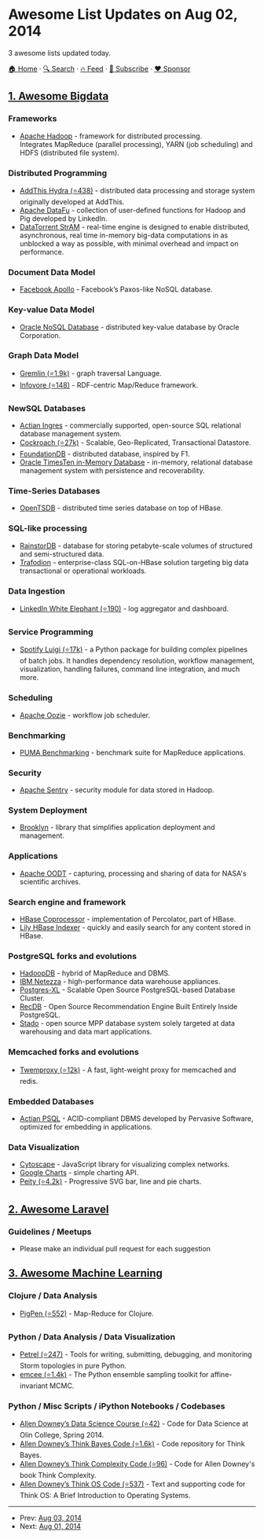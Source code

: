 # Awesome List Updates on Aug 02, 2014

3 awesome lists updated today.

[🏠 Home](/README.md) · [🔍 Search](https://www.trackawesomelist.com/search/) · [🔥 Feed](https://www.trackawesomelist.com/rss.xml) · [📮 Subscribe](https://trackawesomelist.us17.list-manage.com/subscribe?u=d2f0117aa829c83a63ec63c2f&id=36a103854c) · [❤️  Sponsor](https://github.com/sponsors/theowenyoung)



## [1. Awesome Bigdata](/content/newTendermint/awesome-bigdata/README.md)

### Frameworks

*   [Apache Hadoop](http://hadoop.apache.org/) - framework for distributed processing. Integrates MapReduce (parallel processing), YARN (job scheduling) and HDFS (distributed file system).

### Distributed Programming

*   [AddThis Hydra (⭐438)](https://github.com/addthis/hydra) - distributed data processing and storage system originally developed at AddThis.
*   [Apache DataFu](http://incubator.apache.org/projects/datafu.html) - collection of user-defined functions for Hadoop and Pig developed by LinkedIn.
*   [DataTorrent StrAM](https://www.datatorrent.com/) - real-time engine is designed to enable distributed, asynchronous, real time in-memory big-data computations in as unblocked a way as possible, with minimal overhead and impact on performance.

### Document Data Model

*   [Facebook Apollo](http://www.infoq.com/news/2014/06/facebook-apollo) - Facebook’s Paxos-like NoSQL database.

### Key-value Data Model

*   [Oracle NoSQL Database](http://www.oracle.com/technetwork/database/database-technologies/nosqldb/overview/index.html) - distributed key-value database by Oracle Corporation.

### Graph Data Model

*   [Gremlin (⭐1.9k)](https://github.com/tinkerpop/gremlin) - graph traversal Language.
*   [Infovore (⭐148)](https://github.com/paulhoule/infovore) - RDF-centric Map/Reduce framework.

### NewSQL Databases

*   [Actian Ingres](http://www.actian.com/products/operational-databases/) - commercially supported, open-source SQL relational database management system.
*   [Cockroach (⭐27k)](https://github.com/cockroachdb/cockroach) - Scalable, Geo-Replicated, Transactional Datastore.
*   [FoundationDB](https://foundationdb.com/) - distributed database, inspired by F1.
*   [Oracle TimesTen in-Memory Database](http://www.oracle.com/technetwork/database/database-technologies/timesten/overview/index.html) - in-memory, relational database management system with persistence and recoverability.

### Time-Series Databases

*   [OpenTSDB](http://opentsdb.net) - distributed time series database on top of HBase.

### SQL-like processing

*   [RainstorDB](http://rainstor.com/products/rainstor-database/) - database for storing petabyte-scale volumes of structured and semi-structured data.
*   [Trafodion](https://wiki.trafodion.org/wiki/index.php/Main_Page) - enterprise-class SQL-on-HBase solution targeting big data transactional or operational workloads.

### Data Ingestion

*   [LinkedIn White Elephant (⭐190)](https://github.com/linkedin/white-elephant) - log aggregator and dashboard.

### Service Programming

*   [Spotify Luigi (⭐17k)](https://github.com/spotify/luigi) - a Python package for building complex pipelines of batch jobs. It handles dependency resolution, workflow management, visualization, handling failures, command line integration, and much more.

### Scheduling

*   [Apache Oozie](http://oozie.apache.org/) - workflow job scheduler.

### Benchmarking

*   [PUMA Benchmarking](https://issues.apache.org/jira/browse/MAPREDUCE-5116) - benchmark suite for MapReduce applications.

### Security

*   [Apache Sentry](http://incubator.apache.org/projects/sentry.html) - security module for data stored in Hadoop.

### System Deployment

*   [Brooklyn](http://brooklyncentral.github.io/) - library that simplifies application deployment and management.

### Applications

*   [Apache OODT](http://oodt.apache.org/) - capturing, processing and sharing of data for NASA's scientific archives.

### Search engine and framework

*   [HBase Coprocessor](https://blogs.apache.org/hbase/entry/coprocessor_introduction) - implementation of Percolator, part of HBase.
*   [Lily HBase Indexer](http://ngdata.github.io/hbase-indexer/) - quickly and easily search for any content stored in HBase.

### PostgreSQL forks and evolutions

*   [HadoopDB](http://db.cs.yale.edu/hadoopdb/hadoopdb.html) - hybrid of MapReduce and DBMS.
*   [IBM Netezza](http://www-01.ibm.com/software/data/netezza/) - high-performance data warehouse appliances.
*   [Postgres-XL](http://www.postgres-xl.org/) - Scalable Open Source PostgreSQL-based Database Cluster.
*   [RecDB](http://www-users.cs.umn.edu/~sarwat/RecDB/) - Open Source Recommendation Engine Built Entirely Inside PostgreSQL.
*   [Stado](http://www.stormdb.com/community/stado) - open source MPP database system solely targeted at data warehousing and data mart applications.

### Memcached forks and evolutions

*   [Twemproxy (⭐12k)](https://github.com/twitter/twemproxy) - A fast, light-weight proxy for memcached and redis.

### Embedded Databases

*   [Actian PSQL](http://www.actian.com/products/operational-databases/) - ACID-compliant DBMS developed by Pervasive Software, optimized for embedding in applications.

### Data Visualization

*   [Cytoscape](http://cytoscape.github.io/) - JavaScript library for visualizing complex networks.
*   [Google Charts](https://developers.google.com/chart/) - simple charting API.
*   [Peity (⭐4.2k)](https://github.com/benpickles/peity) - Progressive SVG bar, line and pie charts.

## [2. Awesome Laravel](/content/chiraggude/awesome-laravel/README.md)

### Guidelines / Meetups

*   Please make an individual pull request for each suggestion

## [3. Awesome Machine Learning](/content/josephmisiti/awesome-machine-learning/README.md)

### Clojure / Data Analysis

*   [PigPen (⭐552)](https://github.com/Netflix/PigPen) - Map-Reduce for Clojure.

### Python / Data Analysis / Data Visualization

*   [Petrel (⭐247)](https://github.com/AirSage/Petrel) - Tools for writing, submitting, debugging, and monitoring Storm topologies in pure Python.
*   [emcee (⭐1.4k)](https://github.com/dfm/emcee) - The Python ensemble sampling toolkit for affine-invariant MCMC.

### Python / Misc Scripts / iPython Notebooks / Codebases

*   [Allen Downey’s Data Science Course (⭐42)](https://github.com/AllenDowney/DataScience) - Code for Data Science at Olin College, Spring 2014.
*   [Allen Downey’s Think Bayes Code (⭐1.6k)](https://github.com/AllenDowney/ThinkBayes) - Code repository for Think Bayes.
*   [Allen Downey’s Think Complexity Code (⭐96)](https://github.com/AllenDowney/ThinkComplexity) - Code for Allen Downey's book Think Complexity.
*   [Allen Downey’s Think OS Code (⭐537)](https://github.com/AllenDowney/ThinkOS) - Text and supporting code for Think OS: A Brief Introduction to Operating Systems.

---

- Prev: [Aug 03, 2014](/content/2014/08/03/README.md)
- Next: [Aug 01, 2014](/content/2014/08/01/README.md)